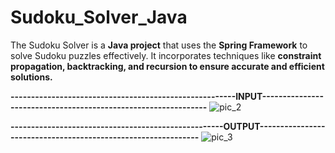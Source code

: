 # Sudoku_Solver_Java
The Sudoku Solver is a **Java project** that uses the **Spring Framework** to solve Sudoku  puzzles effectively. It incorporates techniques like **constraint propagation,  backtracking, and recursion to ensure accurate and efficient solutions.**



**-------------------------------------------------------INPUT---------------------------------------------------------------**
![pic_2](https://github.com/DurgeshMali/Sudoku_Solver_Java/assets/98301084/3028f512-8c25-45a4-a71c-d03bdb515940)


**----------------------------------------------------OUTPUT--------------------------------------------------------------**
![pic_3](https://github.com/DurgeshMali/Sudoku_Solver_Java/assets/98301084/3c427443-7b1a-4e21-b908-ece44515cd86)
